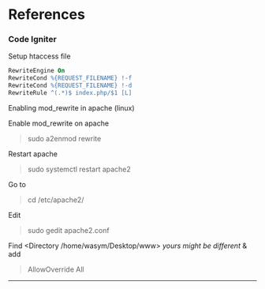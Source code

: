 # References

### Code Igniter

Setup htaccess file
```apache
RewriteEngine On
RewriteCond %{REQUEST_FILENAME} !-f
RewriteCond %{REQUEST_FILENAME} !-d
RewriteRule ^(.*)$ index.php/$1 [L] 
```

Enabling mod_rewrite in apache (linux)

Enable mod_rewrite on apache 
> sudo a2enmod rewrite

Restart apache
>sudo systemctl restart apache2

Go to
> cd /etc/apache2/

Edit
> sudo gedit apache2.conf

Find <Directory /home/wasym/Desktop/www> *yours might be different* & add
> AllowOverride All

___